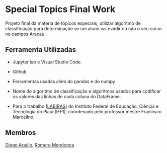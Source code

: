 
# Special Topics Final Work

Projeto final da matéria de tópicos especiais, utilizar algoritmo de classificação para determinação se um aluno vai evadir ou não o seu curso no campos Aracau. 

## Ferramenta Utilizadas
* Jupyter lab e Visual Studio Code.
* Github
* Ferramentas usadas além do pandas e do numpy
* Nome do algoritmo de classificação e algoritmos usados para codificar os valores das linhas de cada coluna do DataFrame.


* Para o trabalho  ([LABIRAS](https://www.linkedin.com/company/labiras/mycompany/verification/)) do Instituto Federal de Educação, Ciência e Tecnologia do Piauí (IFPI), coordenado pelo professor mestre Francisco Marcelino.

## Membros

[Diego Araújo](https://github.com/daliego/), [Romero Mendonça](https://github.com/rm3d0nc4/)
